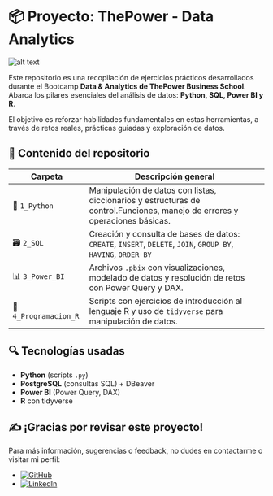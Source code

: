 # 📦 Proyecto: ThePower - Data Analytics

![alt text](image-1.png)

Este repositorio es una recopilación de ejercicios prácticos desarrollados durante el Bootcamp **Data & Analytics de ThePower Business School**. Abarca los pilares esenciales del análisis de datos: **Python, SQL, Power BI y R**.

El objetivo es reforzar habilidades fundamentales en estas herramientas, a través de retos reales, prácticas guiadas y exploración de datos.

## 📁 Contenido del repositorio




| Carpeta              | Descripción general                                  |
|----------------------|------------------------------------------------------|
| 🐍 `1_Python`         | Manipulación de datos con listas, diccionarios y estructuras de control.Funciones, manejo de errores y operaciones básicas.|
| 🗃️ `2_SQL`            | Creación y consulta de bases de datos: `CREATE`, `INSERT`, `DELETE`, `JOIN`, `GROUP BY`, `HAVING`, `ORDER BY`|
| 📊 `3_Power_BI`       | Archivos `.pbix` con visualizaciones, modelado de datos y resolución de retos con Power Query y DAX. 
| 🧪 `4_Programacion_R`    | Scripts con ejercicios de introducción al lenguaje R y uso de `tidyverse` para manipulación de datos.  |



## 🔍 Tecnologías usadas

- **Python** (scripts `.py`)
- **PostgreSQL** (consultas SQL) + DBeaver
- **Power BI** (Power Query, DAX)
- **R** con tidyverse


## ✍️ ¡Gracias por revisar este proyecto!

Para más información, sugerencias o feedback, no dudes en contactarme o visitar mi perfil:

- [![GitHub](https://img.shields.io/badge/GitHub-%2312100E.svg?style=flat&logo=github&logoColor=white)](https://github.com/JessiHP)
- [![LinkedIn](https://img.shields.io/badge/LinkedIn-%230077B5.svg?style=flat&logo=linkedin&logoColor=white)](https://www.linkedin.com/in/jmhp)



